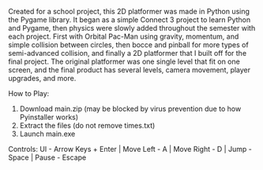 Created for a school project, this 2D platformer was made in Python using the Pygame library. It began as a simple Connect 3 project to learn Python and Pygame, then physics were slowly added throughout the semester with each project. First with Orbital Pac-Man using gravity, momentum, and simple collision between circles, then bocce and pinball for more types of semi-advanced collision, and finally a 2D platformer that I built off for the final project. The original platformer was one single level that fit on one screen, and the final product has several levels, camera movement, player upgrades, and more.

How to Play:
1) Download main.zip (may be blocked by virus prevention due to how Pyinstaller works)
2) Extract the files (do not remove times.txt)
3) Launch main.exe

Controls: UI - Arrow Keys + Enter | Move Left - A | Move Right - D | Jump - Space | Pause - Escape

